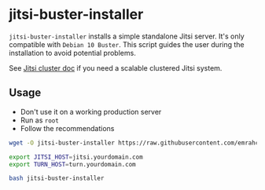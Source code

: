 jitsi-buster-installer
======================
`jitsi-buster-installer` installs a simple standalone Jitsi server. It's only
compatible with `Debian 10 Buster`. This script guides the user during the
installation to avoid potential problems.

See [Jitsi cluster
doc](https://github.com/emrahcom/emrah-buster-templates/blob/master/doc/jitsi_cluster.md)
if you need a scalable clustered Jitsi system.

## Usage
* Don't use it on a working production server
* Run as `root`
* Follow the recommendations

```bash
wget -O jitsi-buster-installer https://raw.githubusercontent.com/emrahcom/emrah-tools/main/jitsi/installer/buster/jitsi-buster-installer

export JITSI_HOST=jitsi.yourdomain.com
export TURN_HOST=turn.yourdomain.com

bash jitsi-buster-installer
```
